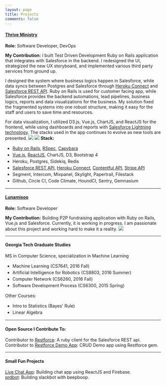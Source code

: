 ```yaml
---
layout: page
title: Projects
comments: false
---
```


#### <a href="https://thriveministry.org" target="_blank">Thrive Ministry</a>

**Role:** Software Developer, DevOps

**My Contribution:** I built Test Driven Development Ruby on Rails application that integrates with Salesforce in the backend. I redesigned the UI, strategized the new UX storyboard, and implemented various third party services from ground up.

I designed the system where business logics happen in Salesforce, while data syncs between Postgres and Salesforce through <a href="https://www.heroku.com/connect" target="_blank">Heroku Connect</a> and <a href="https://developer.salesforce.com/docs/atlas.en-us.api_rest.meta/api_rest/intro_what_is_rest_api.htm" target="_blank">Salesforce REST API</a>. Ruby on Rails is used for customer facing app, while Salesforce provides the backend automations, lead pipelines, business logics, reports and data visualizations for the business.  My solution fixed the fragmented systems into one robust structure, making it easy for the staff and users to save time and resources.

For data visualization, I utilized D3.js, Vue.js, ChartJS, and ReactJS for the frontend, while using dashboards and reports with <a href="https://developer.salesforce.com/lightning" target="_blank">Salesforce Lightning technology</a>.  The stacks used in the app continues to evolve as new tools are presented.
<img src="https://d39ap9yiymgxt8.cloudfront.net/images/thriveministry_app.png" />
<img src="https://d39ap9yiymgxt8.cloudfront.net/images/thrive_salesforce.png" />
**Stack:**
<ul style="line-height: 1.5em;">
  <li><a href="http://rubyonrails.org/" target="_blank">Ruby on Rails</a>, <a href="http://rspec.info/" target="_blank">RSpec</a>, <a href="http://jnicklas.github.io/capybara/" target="_blank">Capybara</a></li>
  <li><a href="https://vuejs.org/" target="_blank">Vue.js</a>, <a href="https://facebook.github.io/react/" target="_blank">ReactJS</a>, ChartJS, D3, Bootstrap 4</li>
  <li>Heroku, Postgres, Sidekiq, Redis</li>
  <li><a
  href="https://developer.salesforce.com/docs/atlas.en-us.api_rest.meta/api_rest/" target="_blank">Salesforce REST API</a>, <a href="https://devcenter.heroku.com/articles/herokuconnect-api" target="_blank">Heroku Connect</a>, <a href="https://www.contentful.com/developers/docs/references/content-delivery-api/" target="_blank">Contentful API</a>, <a href="https://stripe.com/docs/api" target="_blank">Stripe API</a></li>
  <li>Segment, Intercom, Mixpanel, Skylight, Papertrail, Filestack</li>
  <li>Github, Circle CI, Code Climate, HoundCI, Sentry, Gemnasium</li>
</ul>

----

#### <a href="http://lunamisoo.org" target="_blank">Lunamisoo</a>

**Role:** Software Developer

**My Contribution:** Building P2P fundraising application with Ruby on Rails, Vue.js and Salesforce. Currently, it is working in progress. I am passionate about this project and working hard to make it a reality.
<img src="https://d39ap9yiymgxt8.cloudfront.net/images/lunamisoo.png" />

----

#### Georgia Tech Graduate Studies
MS in Computer Science, specialization in Machine Learning

<ul style="line-height: 1.5em;">
  <li>Machine Learning (CS7641, 2016 Fall)</li>
  <li>Artificial Intelligence for Robotics (CS8803, 2016 Summer)</li>
  <li>Computer Network (CS6260, 2016 Fall)</li>
  <li>Software Development Process (CS6300, 2015 Spring)</li>
</ul>

Other Courses:

<ul style="line-height: 1.5em;">
  <li>Intro to Statistics (Bayes' Rule)</li>
  <li>Linear Algebra</li>
</ul>

----

#### Open Source I Contribute To:

Contributor to <a href="https://github.com/ejholmes/restforce" target="_blank">Restforce</a>: A ruby client for the Salesforce REST api.
<br />
Contributor to <a href="https://github.com/restforce/restforce-demo-app" target="_blank">Restforce Demo App</a>: CRUD Demo app using Restforce gem.

----

#### Small Fun Projects

<a href="https://github.com/antwonlee/chat-demo-app-react-firebase" target="_blank">Live Chat App</a>: Building chat app using ReactJS and Firebase.
<br />
<a href="https://github.com/thriveministry/prdbot" target="_blank">prdbot</a>: Building slackbot with beepboop.
